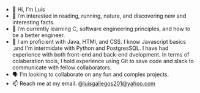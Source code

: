 - 👋 Hi, I’m Luis 
- 👀 I’m interested in reading, running, nature, and discovering new and interesting facts. 
- 🌱 I’m currently learning C, software engineering principles, and how to be a better engineer. 
- 🧠 I am proficient with Java, HTMl, and CSS. I know Javascript basics ,and I'm intermidate with Python and PostgresSQL. I have had experience with both front-end and back-end dvelopment. In terms of colaberation tools, I hold experience using Git to save code and slack to communicate with fellow collaborators.
- 🗣 I’m looking to collaborate on any fun and complex projects.
- 📫 Reach me at my email. @luisgallegos201@yahoo.com

<!---
luisgallegos23/luisgallegos23 is a ✨ special ✨ repository because its `README.md` (this file) appears on your GitHub profile.
You can click the Preview link to take a look at your changes.
--->
